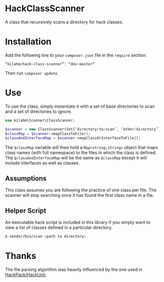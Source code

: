 HackClassScanner
================

A class that recursively scans a directory for hack classes.

Installation
===========
Add the following line to your `composer.json` file in the `require` section.

```
“kilahm/hack-class-scanner”: “dev-master”
```

Then run `composer update`.

Use
===

To use the class, simply instantiate it with a set of base directories to scan and a set of directories to ignore.

```php
use kilahm\Scanner\ClassScanner;

$scanner = new ClassScanner(Set{‘directory/to/scan’, ‘other/directory’}, Set{‘directory/to/scan/ignore’});
$classMap = $scanner->mapClassToFile();
$classAndInterfaceMap = $scanner->mapClassOrInterfaceToFile();
```

The `$classMap` variable will then hold a `Map<string,string>` object that maps class names (with full namespace) to the files in which the class is defined.
The `$classAndInterfaceMap` will be the same as `$classMap` except it will include interfaces as well as classes.

## Assumptions

This class assumes you are following the practice of one class per file.  The scanner will stop searching once it has found the first class name in a file.

## Helper Script

An executable hack script is included in this library if you simply want to view a list of classes defined in a particular directory.

```bash
$ vendor/bin/scan <path to directory>
```

Thanks
======

The file parsing algorithm was heavily influenced by the one used in [HackPack/HackUnit](https://github.com/HackPack/HackUnit).
